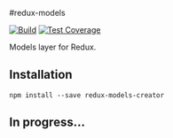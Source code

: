 #redux-models

[![Build](https://travis-ci.org/vshushkov/redux-models.svg?branch=master)](https://travis-ci.org/vshushkov/redux-models)
[![Test Coverage](https://codeclimate.com/github/vshushkov/redux-models/badges/coverage.svg)](https://codeclimate.com/github/vshushkov/redux-models/coverage)

Models layer for Redux. 

## Installation

    npm install --save redux-models-creator

## In progress...